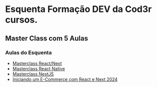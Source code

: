 # Esquenta Formação DEV da Cod3r cursos.

## Master Class com 5 Aulas


### Aulas do Esquenta

-   [Masterclass React/Next](https://youtu.be/6--IFqz4F9A)
-   [Masterclass React Native](https://www.youtube.com/watch?v=tGv7G4M8uPI)
-   [Masterclass NestJS](https://www.youtube.com/watch?v=_6XqSmjYdbE)
-   [Iniciando um E-Commerce com React e Next 2024](https://www.youtube.com/watch?v=4xenNbOXl38)